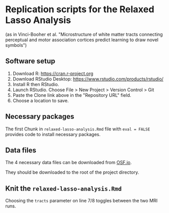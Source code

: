 
# Replication scripts for the Relaxed Lasso Analysis

(as in Vinci-Booher et al. "Microstructure of white matter tracts connecting perceptual and motor association cortices predict learning to draw novel symbols")

## Software setup

1. Download R: https://cran.r-project.org
2. Download RStudio Desktop: https://www.rstudio.com/products/rstudio/
3. Install R then RStudio.
4. Launch RStudio. Choose File > New Project > Version Control > Git
5. Paste the Clone link above in the "Repository URL" field.
6. Choose a location to save.

## Necessary packages

The first Chunk in `relaxed-lasso-analysis.Rmd` file with `eval = FALSE` provides code to install necessary packages. 

## Data files

The 4 necessary data files can be downloaded from [OSF.io](https://osf.io/95zjk/files/osfstorage).

They should be downloaded to the root of the project directory.

## Knit the `relaxed-lasso-analysis.Rmd`

Choosing the `tracts` parameter on line 7/8 toggles between the two MRI runs.


